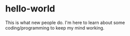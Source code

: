 hello-world
===========

This is what new people do.
I'm here to learn about some coding/programming to keep my mind working.
